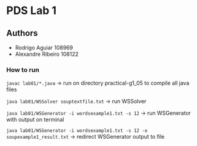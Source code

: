 # PDS Lab 1

## Authors

- Rodrigo Aguiar 108969
- Alexandre Ribeiro 108122

### How to run

```javac lab01/*.java``` -> run on directory practical-g1_05 to compile all java files

```java lab01/WSSolver souptextfile.txt``` -> run WSSolver

```java lab01/WSGenerator -i wordsexample1.txt -s 12``` -> run WSGenerator with output on terminal

```java lab01/WSGenerator -i wordsexample1.txt -s 12 -o soupexample1_result.txt``` -> redirect WSGenerator output to file





